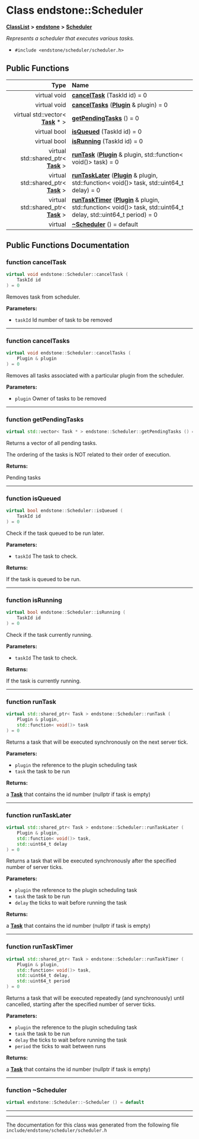 

# Class endstone::Scheduler



[**ClassList**](annotated.md) **>** [**endstone**](namespaceendstone.md) **>** [**Scheduler**](classendstone_1_1Scheduler.md)



_Represents a scheduler that executes various tasks._ 

* `#include <endstone/scheduler/scheduler.h>`





































## Public Functions

| Type | Name |
| ---: | :--- |
| virtual void | [**cancelTask**](#function-canceltask) (TaskId id) = 0<br> |
| virtual void | [**cancelTasks**](#function-canceltasks) ([**Plugin**](classendstone_1_1Plugin.md) & plugin) = 0<br> |
| virtual std::vector&lt; [**Task**](classendstone_1_1Task.md) \* &gt; | [**getPendingTasks**](#function-getpendingtasks) () = 0<br> |
| virtual bool | [**isQueued**](#function-isqueued) (TaskId id) = 0<br> |
| virtual bool | [**isRunning**](#function-isrunning) (TaskId id) = 0<br> |
| virtual std::shared\_ptr&lt; [**Task**](classendstone_1_1Task.md) &gt; | [**runTask**](#function-runtask) ([**Plugin**](classendstone_1_1Plugin.md) & plugin, std::function&lt; void()&gt; task) = 0<br> |
| virtual std::shared\_ptr&lt; [**Task**](classendstone_1_1Task.md) &gt; | [**runTaskLater**](#function-runtasklater) ([**Plugin**](classendstone_1_1Plugin.md) & plugin, std::function&lt; void()&gt; task, std::uint64\_t delay) = 0<br> |
| virtual std::shared\_ptr&lt; [**Task**](classendstone_1_1Task.md) &gt; | [**runTaskTimer**](#function-runtasktimer) ([**Plugin**](classendstone_1_1Plugin.md) & plugin, std::function&lt; void()&gt; task, std::uint64\_t delay, std::uint64\_t period) = 0<br> |
| virtual  | [**~Scheduler**](#function-scheduler) () = default<br> |




























## Public Functions Documentation




### function cancelTask 


```C++
virtual void endstone::Scheduler::cancelTask (
    TaskId id
) = 0
```



Removes task from scheduler.




**Parameters:**


* `taskId` Id number of task to be removed 




        

<hr>



### function cancelTasks 


```C++
virtual void endstone::Scheduler::cancelTasks (
    Plugin & plugin
) = 0
```



Removes all tasks associated with a particular plugin from the scheduler.




**Parameters:**


* `plugin` Owner of tasks to be removed 




        

<hr>



### function getPendingTasks 


```C++
virtual std::vector< Task * > endstone::Scheduler::getPendingTasks () = 0
```



Returns a vector of all pending tasks.


The ordering of the tasks is NOT related to their order of execution.




**Returns:**

Pending tasks 





        

<hr>



### function isQueued 


```C++
virtual bool endstone::Scheduler::isQueued (
    TaskId id
) = 0
```



Check if the task queued to be run later.




**Parameters:**


* `taskId` The task to check.



**Returns:**

If the task is queued to be run. 





        

<hr>



### function isRunning 


```C++
virtual bool endstone::Scheduler::isRunning (
    TaskId id
) = 0
```



Check if the task currently running.




**Parameters:**


* `taskId` The task to check.



**Returns:**

If the task is currently running. 





        

<hr>



### function runTask 


```C++
virtual std::shared_ptr< Task > endstone::Scheduler::runTask (
    Plugin & plugin,
    std::function< void()> task
) = 0
```



Returns a task that will be executed synchronously on the next server tick.




**Parameters:**


* `plugin` the reference to the plugin scheduling task 
* `task` the task to be run 



**Returns:**

a [**Task**](classendstone_1_1Task.md) that contains the id number (nullptr if task is empty) 





        

<hr>



### function runTaskLater 


```C++
virtual std::shared_ptr< Task > endstone::Scheduler::runTaskLater (
    Plugin & plugin,
    std::function< void()> task,
    std::uint64_t delay
) = 0
```



Returns a task that will be executed synchronously after the specified number of server ticks.




**Parameters:**


* `plugin` the reference to the plugin scheduling task 
* `task` the task to be run 
* `delay` the ticks to wait before running the task 



**Returns:**

a [**Task**](classendstone_1_1Task.md) that contains the id number (nullptr if task is empty) 





        

<hr>



### function runTaskTimer 


```C++
virtual std::shared_ptr< Task > endstone::Scheduler::runTaskTimer (
    Plugin & plugin,
    std::function< void()> task,
    std::uint64_t delay,
    std::uint64_t period
) = 0
```



Returns a task that will be executed repeatedly (and synchronously) until cancelled, starting after the specified number of server ticks.




**Parameters:**


* `plugin` the reference to the plugin scheduling task 
* `task` the task to be run 
* `delay` the ticks to wait before running the task 
* `period` the ticks to wait between runs 



**Returns:**

a [**Task**](classendstone_1_1Task.md) that contains the id number (nullptr if task is empty) 





        

<hr>



### function ~Scheduler 

```C++
virtual endstone::Scheduler::~Scheduler () = default
```




<hr>

------------------------------
The documentation for this class was generated from the following file `include/endstone/scheduler/scheduler.h`

